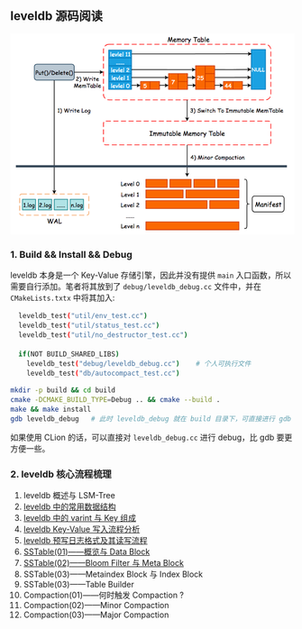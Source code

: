 
## leveldb 源码阅读

![](leveldb.png)

### 1. Build && Install && Debug

leveldb 本身是一个 Key-Value 存储引擎，因此并没有提供 `main` 入口函数，所以需要自行添加。笔者将其放到了 `debug/leveldb_debug.cc` 文件中，并在 `CMakeLists.txtx` 中将其加入:

```bash
  leveldb_test("util/env_test.cc")
  leveldb_test("util/status_test.cc")
  leveldb_test("util/no_destructor_test.cc")
  
  if(NOT BUILD_SHARED_LIBS)
    leveldb_test("debug/leveldb_debug.cc")    # 个人可执行文件
    leveldb_test("db/autocompact_test.cc")
```

```bash
mkdir -p build && cd build
cmake -DCMAKE_BUILD_TYPE=Debug .. && cmake --build .
make && make install
gdb leveldb_debug   # 此时 leveldb_debug 就在 build 目录下，可直接进行 gdb 调试
```

如果使用 CLion 的话，可以直接对 `leveldb_debug.cc` 进行 debug，比 gdb 要更方便一些。

### 2. leveldb 核心流程梳理

1. leveldb 概述与 LSM-Tree
2. [leveldb 中的常用数据结构](/debug/articles/02-data-structure/README.md)
3. [leveldb 中的 varint 与 Key 组成](/debug/articles/03-varint-and-key-format/README.md)
4. [leveldb Key-Value 写入流程分析](/debug/articles/04-write-process/README.md)
5. [leveldb 预写日志格式及其读写流程](/debug/articles/05-WAL/README.md)
6. [SSTable(01)——概览与 Data Block](/debug/articles/06-SSTable-data-block/README.md)
7. [SSTable(02)——Bloom Filter 与 Meta Block](/debug/articles/07-SSTable-meta-block/README.md)
8. SSTable(03)——Metaindex Block 与 Index Block   
9. SSTable(03)——Table Builder
10. Compaction(01)——何时触发 Compaction ?
11. Compaction(02)——Minor Compaction
12. Compaction(03)——Major Compaction
